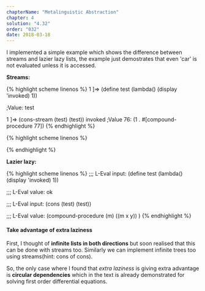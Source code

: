 ```yaml
---
chapterName: "Metalinguistic Abstraction"
chapter: 4
solution: "4.32"
order: "032"
date: 2018-03-18 
---
```


I implemented a simple example which shows the difference between streams and lazier lazy lists, the example just demostrates that even 'car' is not evaluated unless it is accessed.

**Streams:**

{% highlight scheme linenos %}
1 ]=> (define test (lambda() (display 'invoked) 1))

;Value: test

1 ]=> (cons-stream (test) (test))
invoked
;Value 76: (1 . #[compound-procedure 77])
{% endhighlight %}

{% highlight scheme linenos %}

{% endhighlight %}

**Lazier lazy:**

{% highlight scheme linenos %}
;;; L-Eval input:
(define test (lambda() (display 'invoked) 1))

;;; L-Eval value:
ok

;;; L-Eval input:
(cons (test) (test))

;;; L-Eval value:
(compound-procedure (m) ((m x y)) <procedure-env>)
{% endhighlight %}

#### Take advantage of extra laziness

First, I thought of **infinite lists in both directions** but soon realised that this can be done with streams too. Similarly we can implement infinite trees too using streams(hint: cons of cons).

So, the only case where I found that *extra laziness* is giving extra advantage is **circular dependencies** which in the text is already demonstrated for solving first order differential equations.
